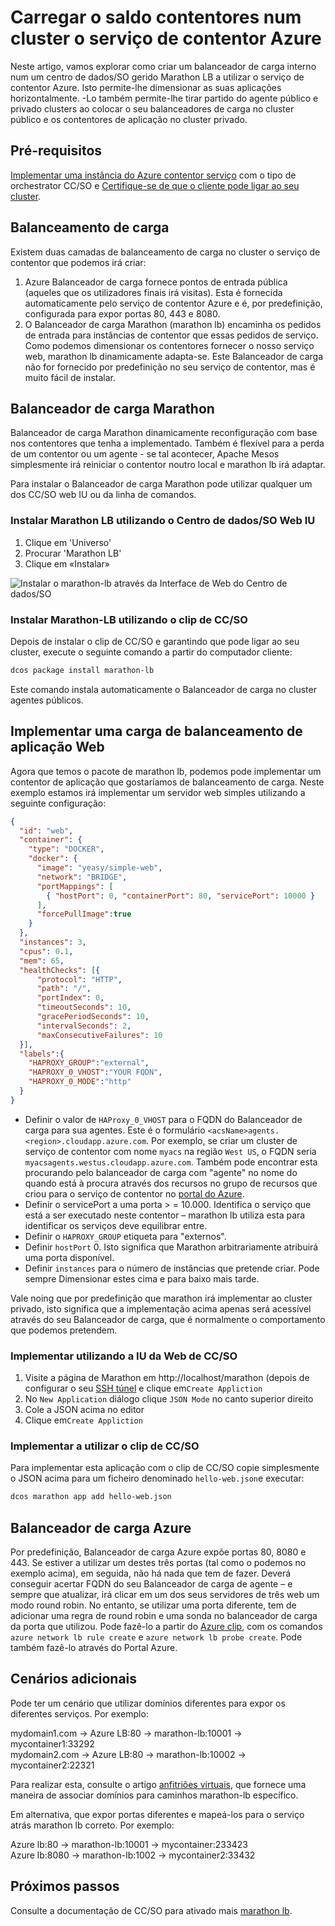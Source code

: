 <properties
   pageTitle="Carregar o saldo contentores num cluster o serviço de contentor Azure | Microsoft Azure"
   description="Balanceamento de carga através de vários contentores num cluster Azure o serviço de contentor."
   services="container-service"
   documentationCenter=""
   authors="rgardler"
   manager="timlt"
   editor=""
   tags="acs, azure-container-service"
   keywords="Contentores, Micro-services, Cc/sistema operativo, Azure"/>

<tags
   ms.service="container-service"
   ms.devlang="na"
   ms.topic="get-started-article"
   ms.tgt_pltfrm="na"
   ms.workload="na"
   ms.date="07/11/2016"
   ms.author="rogardle"/>

# <a name="load-balance-containers-in-an-azure-container-service-cluster"></a>Carregar o saldo contentores num cluster o serviço de contentor Azure

Neste artigo, vamos explorar como criar um balanceador de carga interno num um centro de dados/SO gerido Marathon LB a utilizar o serviço de contentor Azure. Isto permite-lhe dimensionar as suas aplicações horizontalmente. -Lo também permite-lhe tirar partido do agente público e privado clusters ao colocar o seu balanceadores de carga no cluster público e os contentores de aplicação no cluster privado.

## <a name="prerequisites"></a>Pré-requisitos

[Implementar uma instância do Azure contentor serviço](container-service-deployment.md) com o tipo de orchestrator CC/SO e [Certifique-se de que o cliente pode ligar ao seu cluster](container-service-connect.md). 

## <a name="load-balancing"></a>Balanceamento de carga

Existem duas camadas de balanceamento de carga no cluster o serviço de contentor que podemos irá criar: 

  1. Azure Balanceador de carga fornece pontos de entrada pública (aqueles que os utilizadores finais irá visitas). Esta é fornecida automaticamente pelo serviço de contentor Azure e é, por predefinição, configurada para expor portas 80, 443 e 8080.
  2. O Balanceador de carga Marathon (marathon lb) encaminha os pedidos de entrada para instâncias de contentor que essas pedidos de serviço. Como podemos dimensionar os contentores fornecer o nosso serviço web, marathon lb dinamicamente adapta-se. Este Balanceador de carga não for fornecido por predefinição no seu serviço de contentor, mas é muito fácil de instalar.

## <a name="marathon-load-balancer"></a>Balanceador de carga Marathon

Balanceador de carga Marathon dinamicamente reconfiguração com base nos contentores que tenha a implementado. Também é flexível para a perda de um contentor ou um agente - se tal acontecer, Apache Mesos simplesmente irá reiniciar o contentor noutro local e marathon lb irá adaptar.

Para instalar o Balanceador de carga Marathon pode utilizar qualquer um dos CC/SO web IU ou da linha de comandos.

### <a name="install-marathon-lb-using-dcos-web-ui"></a>Instalar Marathon LB utilizando o Centro de dados/SO Web IU

  1. Clique em 'Universo'
  2. Procurar 'Marathon LB'
  3. Clique em «Instalar»

![Instalar o marathon-lb através da Interface de Web do Centro de dados/SO](./media/dcos/marathon-lb-install.png)

### <a name="install-marathon-lb-using-the-dcos-cli"></a>Instalar Marathon-LB utilizando o clip de CC/SO

Depois de instalar o clip de CC/SO e garantindo que pode ligar ao seu cluster, execute o seguinte comando a partir do computador cliente:

```bash
dcos package install marathon-lb
```

Este comando instala automaticamente o Balanceador de carga no cluster agentes públicos.

## <a name="deploy-a-load-balanced-web-application"></a>Implementar uma carga de balanceamento de aplicação Web

Agora que temos o pacote de marathon lb, podemos pode implementar um contentor de aplicação que gostaríamos de balanceamento de carga. Neste exemplo estamos irá implementar um servidor web simples utilizando a seguinte configuração:

```json
{
  "id": "web",
  "container": {
    "type": "DOCKER",
    "docker": {
      "image": "yeasy/simple-web",
      "network": "BRIDGE",
      "portMappings": [
        { "hostPort": 0, "containerPort": 80, "servicePort": 10000 }
      ],
      "forcePullImage":true
    }
  },
  "instances": 3,
  "cpus": 0.1,
  "mem": 65,
  "healthChecks": [{
      "protocol": "HTTP",
      "path": "/",
      "portIndex": 0,
      "timeoutSeconds": 10,
      "gracePeriodSeconds": 10,
      "intervalSeconds": 2,
      "maxConsecutiveFailures": 10
  }],
  "labels":{
    "HAPROXY_GROUP":"external",
    "HAPROXY_0_VHOST":"YOUR FQDN",
    "HAPROXY_0_MODE":"http"
  }
}

```

  * Definir o valor de `HAProxy_0_VHOST` para o FQDN do Balanceador de carga para sua agentes. Este é o formulário `<acsName>agents.<region>.cloudapp.azure.com`. Por exemplo, se criar um cluster de serviço de contentor com nome `myacs` na região `West US`, o FQDN seria `myacsagents.westus.cloudapp.azure.com`. Também pode encontrar esta procurando pelo balanceador de carga com "agente" no nome do quando está à procura através dos recursos no grupo de recursos que criou para o serviço de contentor no [portal do Azure](https://portal.azure.com).
  * Definir o servicePort a uma porta > = 10.000. Identifica o serviço que está a ser executado neste contentor – marathon lb utiliza esta para identificar os serviços deve equilibrar entre.
  * Definir o `HAPROXY_GROUP` etiqueta para "externos".
  * Definir `hostPort` 0. Isto significa que Marathon arbitrariamente atribuirá uma porta disponível.
  * Definir `instances` para o número de instâncias que pretende criar. Pode sempre Dimensionar estes cima e para baixo mais tarde.

Vale noing que por predefinição que marathon irá implementar ao cluster privado, isto significa que a implementação acima apenas será acessível através do seu Balanceador de carga, que é normalmente o comportamento que podemos pretendem.

### <a name="deploy-using-the-dcos-web-ui"></a>Implementar utilizando a IU da Web de CC/SO

  1. Visite a página de Marathon em http://localhost/marathon (depois de configurar o seu [SSH túnel](container-service-connect.md) e clique em`Create Appliction`
  2. No `New Application` diálogo clique `JSON Mode` no canto superior direito
  3. Cole a JSON acima no editor
  4. Clique em`Create Appliction`

### <a name="deploy-using-the-dcos-cli"></a>Implementar a utilizar o clip de CC/SO

Para implementar esta aplicação com o clip de CC/SO copie simplesmente o JSON acima para um ficheiro denominado `hello-web.json`e executar:

```bash
dcos marathon app add hello-web.json
```

## <a name="azure-load-balancer"></a>Balanceador de carga Azure

Por predefinição, Balanceador de carga Azure expõe portas 80, 8080 e 443. Se estiver a utilizar um destes três portas (tal como o podemos no exemplo acima), em seguida, não há nada que tem de fazer. Deverá conseguir acertar FQDN do seu Balanceador de carga de agente – e sempre que atualizar, irá clicar em um dos seus servidores de três web um modo round robin. No entanto, se utilizar uma porta diferente, tem de adicionar uma regra de round robin e uma sonda no balanceador de carga da porta que utilizou. Pode fazê-lo a partir do [Azure clip](../xplat-cli-azure-resource-manager.md), com os comandos `azure network lb rule create` e `azure network lb probe create`. Pode também fazê-lo através do Portal Azure.


## <a name="additional-scenarios"></a>Cenários adicionais

Pode ter um cenário que utilizar domínios diferentes para expor os diferentes serviços. Por exemplo:

mydomain1.com -> Azure LB:80 -> marathon-lb:10001 -> mycontainer1:33292  
mydomain2.com -> Azure LB:80 -> marathon-lb:10002 -> mycontainer2:22321

Para realizar esta, consulte o artigo [anfitriões virtuais](https://mesosphere.com/blog/2015/12/04/dcos-marathon-lb/), que fornece uma maneira de associar domínios para caminhos marathon-lb específico.

Em alternativa, que expor portas diferentes e mapeá-los para o serviço atrás marathon lb correto. Por exemplo:

Azure lb:80 -> marathon-lb:10001 -> mycontainer:233423  
Azure lb:8080 -> marathon-lb:1002 -> mycontainer2:33432


## <a name="next-steps"></a>Próximos passos

Consulte a documentação de CC/SO para ativado mais [marathon lb](https://dcos.io/docs/1.7/usage/service-discovery/marathon-lb/).
